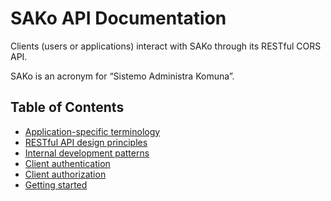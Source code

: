 # SAKo API Documentation
Clients (users or applications) interact with SAKo through its RESTful CORS API.

SAKo is an acronym for “Sistemo Administra Komuna”.

## Table of Contents
* [Application-specific terminology](terms.md)
* [RESTful API design principles](restful.md)
* [Internal development patterns](dev_patterns.md)
* [Client authentication](authentication.md)
* [Client authorization](authorization.md)
* [Getting started](getting_started.md)
